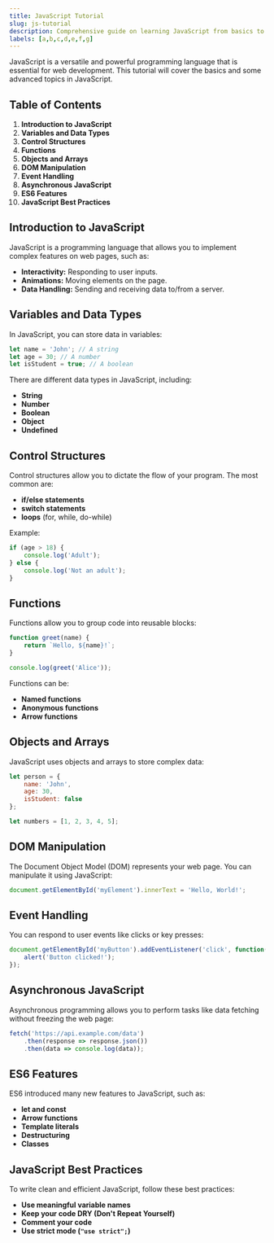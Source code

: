 ```yaml
---
title: JavaScript Tutorial
slug: js-tutorial
description: Comprehensive guide on learning JavaScript from basics to advanced topics.  
labels: [a,b,c,d,e,f,g]
---
```



JavaScript is a versatile and powerful programming language that is essential for web development. This tutorial will cover the basics and some advanced topics in JavaScript.

## Table of Contents

1. **Introduction to JavaScript**
2. **Variables and Data Types**
3. **Control Structures**
4. **Functions**
5. **Objects and Arrays**
6. **DOM Manipulation**
7. **Event Handling**
8. **Asynchronous JavaScript**
9. **ES6 Features**
10. **JavaScript Best Practices**

## Introduction to JavaScript

JavaScript is a programming language that allows you to implement complex features on web pages, such as:

- **Interactivity:** Responding to user inputs.
- **Animations:** Moving elements on the page.
- **Data Handling:** Sending and receiving data to/from a server.

## Variables and Data Types

In JavaScript, you can store data in variables:

```javascript
let name = 'John'; // A string
let age = 30; // A number
let isStudent = true; // A boolean
```

There are different data types in JavaScript, including:

- **String**
- **Number**
- **Boolean**
- **Object**
- **Undefined**

## Control Structures

Control structures allow you to dictate the flow of your program. The most common are:

- **if/else statements**
- **switch statements**
- **loops** (for, while, do-while)

Example:

```javascript
if (age > 18) {
    console.log('Adult');
} else {
    console.log('Not an adult');
}
```

## Functions

Functions allow you to group code into reusable blocks:

```javascript
function greet(name) {
    return `Hello, ${name}!`;
}

console.log(greet('Alice'));
```

Functions can be:

- **Named functions**
- **Anonymous functions**
- **Arrow functions**

## Objects and Arrays

JavaScript uses objects and arrays to store complex data:

```javascript
let person = {
    name: 'John',
    age: 30,
    isStudent: false
};

let numbers = [1, 2, 3, 4, 5];
```

## DOM Manipulation

The Document Object Model (DOM) represents your web page. You can manipulate it using JavaScript:

```javascript
document.getElementById('myElement').innerText = 'Hello, World!';
```

## Event Handling

You can respond to user events like clicks or key presses:

```javascript
document.getElementById('myButton').addEventListener('click', function() {
    alert('Button clicked!');
});
```

## Asynchronous JavaScript

Asynchronous programming allows you to perform tasks like data fetching without freezing the web page:

```javascript
fetch('https://api.example.com/data')
    .then(response => response.json())
    .then(data => console.log(data));
```

## ES6 Features

ES6 introduced many new features to JavaScript, such as:

- **let and const**
- **Arrow functions**
- **Template literals**
- **Destructuring**
- **Classes**

## JavaScript Best Practices

To write clean and efficient JavaScript, follow these best practices:

- **Use meaningful variable names**
- **Keep your code DRY (Don't Repeat Yourself)**
- **Comment your code**
- **Use strict mode (`"use strict";`)**

